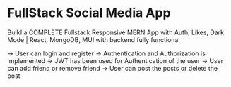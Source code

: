 # FullStack Social Media App

Build a COMPLETE Fullstack Responsive MERN App with Auth, Likes, Dark Mode | React, MongoDB, MUI with backend fully functional

-> User can login and register
-> Authentication and Authorization is implemented
-> JWT has been used for Authentication of the user
-> User can add friend or remove friend
-> User can post the posts or delete the post
